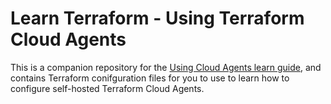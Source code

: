 # Learn Terraform - Using Terraform Cloud Agents

This is a companion repository for the [Using Cloud Agents learn
guide](https://learn.hashicorp.com/tutorials/terraform/cloud-agents),
and contains Terraform conifguration files for you to use to learn how to
configure self-hosted Terraform Cloud Agents.
